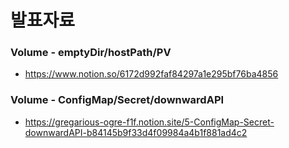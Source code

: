# 발표자료

### Volume - emptyDir/hostPath/PV
- https://www.notion.so/6172d992faf84297a1e295bf76ba4856

### Volume - ConfigMap/Secret/downwardAPI
- https://gregarious-ogre-f1f.notion.site/5-ConfigMap-Secret-downwardAPI-b84145b9f33d4f09984a4b1f881ad4c2
